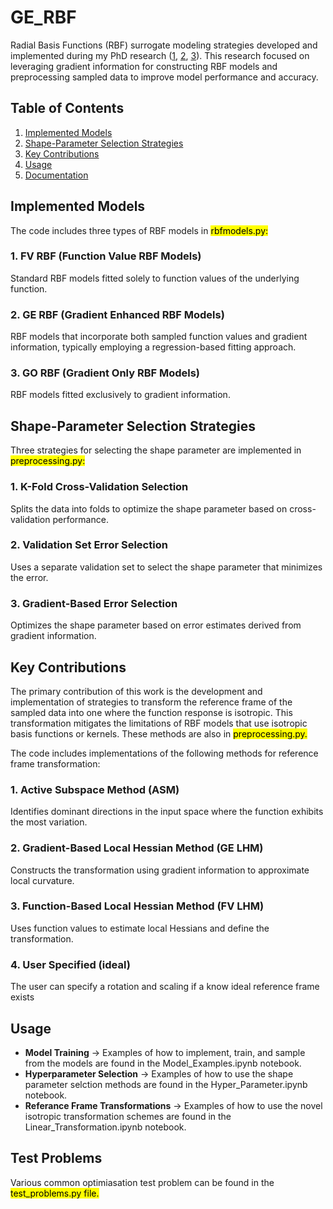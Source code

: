 # GE_RBF
Radial Basis Functions (RBF) surrogate modeling strategies developed and implemented during my PhD research ([1](https://doi.org/10.1080/15397734.2021.1950549), [2]( https://doi.org/10.3390/mca28020057), [3](https://doi.org/10.1016/j.cma.2023.116648)). This research focused on leveraging gradient information for constructing RBF models and preprocessing sampled data to improve model performance and accuracy.

## Table of Contents
1. [Implemented Models](#implemented-models)
2. [Shape-Parameter Selection Strategies](#shape-parameter-selection-strategies)
3. [Key Contributions](#key-contributions)
4. [Usage](#usage)
5. [Documentation](#documentation)

## Implemented Models
The code includes three types of RBF models in <mark>rbfmodels.py:

### 1. FV RBF (Function Value RBF Models)
Standard RBF models fitted solely to function values of the underlying function.

### 2. GE RBF (Gradient Enhanced RBF Models)
RBF models that incorporate both sampled function values and gradient information, typically employing a regression-based fitting approach.

### 3. GO RBF (Gradient Only RBF Models)
RBF models fitted exclusively to gradient information.

## Shape-Parameter Selection Strategies
Three strategies for selecting the shape parameter are implemented in  <mark>preprocessing.py:

### 1. K-Fold Cross-Validation Selection
Splits the data into folds to optimize the shape parameter based on cross-validation performance.

### 2. Validation Set Error Selection
Uses a separate validation set to select the shape parameter that minimizes the error.

### 3. Gradient-Based Error Selection
Optimizes the shape parameter based on error estimates derived from gradient information.

## Key Contributions
The primary contribution of this work is the development and implementation of strategies to transform the reference frame of the sampled data into one where the function response is isotropic. This transformation mitigates the limitations of RBF models that use isotropic basis functions or kernels. These methods are also in <mark>preprocessing.py.

The code includes implementations of the following methods for reference frame transformation:

### 1. Active Subspace Method (ASM)
Identifies dominant directions in the input space where the function exhibits the most variation.

### 2. Gradient-Based Local Hessian Method (GE LHM)
Constructs the transformation using gradient information to approximate local curvature.

### 3. Function-Based Local Hessian Method (FV LHM)
Uses function values to estimate local Hessians and define the transformation.

### 4. User Specified (ideal)
The user can specify a rotation and scaling if a know ideal reference frame exists

## Usage

- **Model Training** &rarr; Examples of how to implement, train, and sample from the models are found in the Model_Examples.ipynb notebook.
- **Hyperparameter Selection** &rarr; Examples of how to use the shape parameter selction methods are found in the  Hyper_Parameter.ipynb notebook.
- **Referance Frame Transformations** &rarr; Examples of how to use the novel isotropic transformation schemes are found in the  Linear_Transformation.ipynb notebook.
  
## Test Problems

Various common optimiasation test problem can be found in the <mark>test_problems.py file.
